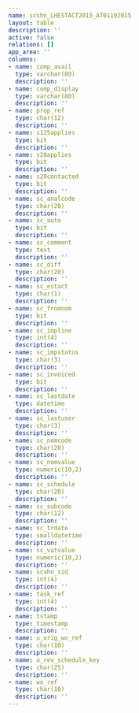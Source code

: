 ```yaml
---
name: scshn_LHESTACT2015_AT01102015
layout: table
description: ''
active: false
relations: []
app_area: ''
columns:
- name: comp_avail
  type: varchar(80)
  description: ''
- name: comp_display
  type: varchar(80)
  description: ''
- name: prop_ref
  type: char(12)
  description: ''
- name: s125applies
  type: bit
  description: ''
- name: s20applies
  type: bit
  description: ''
- name: s20contacted
  type: bit
  description: ''
- name: sc_analcode
  type: char(20)
  description: ''
- name: sc_auto
  type: bit
  description: ''
- name: sc_comment
  type: text
  description: ''
- name: sc_diff
  type: char(20)
  description: ''
- name: sc_estact
  type: char(1)
  description: ''
- name: sc_fromnom
  type: bit
  description: ''
- name: sc_impline
  type: int(4)
  description: ''
- name: sc_impstatus
  type: char(3)
  description: ''
- name: sc_invoiced
  type: bit
  description: ''
- name: sc_lastdate
  type: datetime
  description: ''
- name: sc_lastuser
  type: char(3)
  description: ''
- name: sc_nomcode
  type: char(20)
  description: ''
- name: sc_nomvalue
  type: numeric(10,2)
  description: ''
- name: sc_schedule
  type: char(20)
  description: ''
- name: sc_subcode
  type: char(12)
  description: ''
- name: sc_trdate
  type: smalldatetime
  description: ''
- name: sc_vatvalue
  type: numeric(10,2)
  description: ''
- name: scshn_sid
  type: int(4)
  description: ''
- name: task_ref
  type: int(4)
  description: ''
- name: tstamp
  type: timestamp
  description: ''
- name: u_orig_wo_ref
  type: char(10)
  description: ''
- name: u_rev_schedule_key
  type: char(25)
  description: ''
- name: wo_ref
  type: char(10)
  description: ''
---
```


